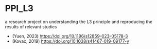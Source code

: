 # PPI_L3
a research project on understanding the L3 principle and reproducing the results of relevant studies 
- (Yuen, 2023) https://doi.org/10.1186/s12859-023-05178-3
- (Kovac, 2019) https://doi.org/10.1038/s41467-019-09177-y
